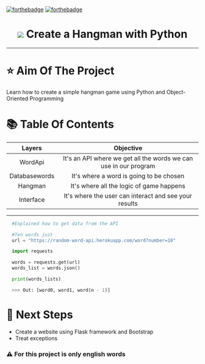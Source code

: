 [![forthebadge](https://forthebadge.com/images/badges/powered-by-coffee.svg)](https://forthebadge.com)
[![forthebadge](https://forthebadge.com/images/badges/made-with-python.svg)](https://forthebadge.com)

<h1 align="center"> <img src="https://skillicons.dev/icons?i=python"/> Create a Hangman with Python</h1>
<hr>

# :star: Aim Of The Project

Learn how to create a simple hangman game using Python and Object-Oriented Programming

# 📚 Table Of Contents

|      Layers     |                         Objective                          |
| :----------------: | :---------------------------------------------------: |
|    WordApi   |    It's an API where we get all the words we can use in our program   |
|    Databasewords   |    It's where a word is going to be chosen    |
|   Hangman  |  It's where all the logic of game happens  |
|   Interface  |  It's where the user can interact and see your results  |

<hr>

```python
  #Explained how to get data from the API

  #Ten words just
  url = "https://random-word-api.herokuapp.com/word?number=10"

  import requests

  words = requests.get(url)
  words_list = words.json()

  print(words_lists)

  >>> Out: [word0, word1, word(n - 1)]
```

# 🚀 Next Steps 

- Create a website using Flask framework and Bootstrap
- Treat exceptions

<h3>⚠️ For this project is only english words </h3>
